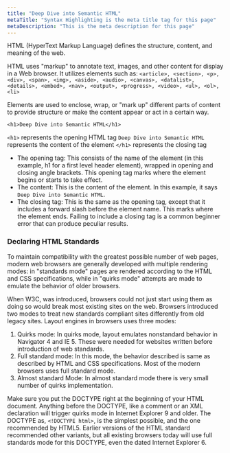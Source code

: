 ```yaml
---
title: "Deep Dive into Semantic HTML"
metaTitle: "Syntax Highlighting is the meta title tag for this page"
metaDescription: "This is the meta description for this page"
---
```


HTML (HyperText Markup Language) defines the structure, content, and meaning of the web.

HTML uses "markup" to annotate text, images, and other content for display in a Web browser. It utilizes elements such as: ```<article>, <section>, <p>, <div>, <span>, <img>, <aside>, <audio>, <canvas>, <datalist>, <details>, <embed>, <nav>, <output>, <progress>, <video>, <ul>, <ol>, <li>```

Elements are used to enclose, wrap, or "mark up" different parts of content to provide structure or make the content appear or act in a certain way.


```anatomy of an HTML element
<h1>Deep Dive into Semantic HTML</h1>
```
``<h1>`` represents the opening HTML tag
``Deep Dive into Semantic HTML`` represents the content of the element
``</h1>`` represents the closing tag

- The opening tag: This consists of the name of the element (in this example, h1 for a first level header element), wrapped in opening and closing angle brackets. This opening tag marks where the element begins or starts to take effect.
- The content: This is the content of the element. In this example, it says ``Deep Dive into Semantic HTML``.
- The closing tag: This is the same as the opening tag, except that it includes a forward slash before the element name. This marks where the element ends. Failing to include a closing tag is a common beginner error that can produce peculiar results.

### Declaring HTML Standards

To maintain compatibility with the greatest possible number of web pages, modern web browsers are generally developed with multiple rendering modes: in "standards mode" pages are rendered according to the HTML and CSS specifications, while in "quirks mode" attempts are made to emulate the behavior of older browsers.

When W3C, was introduced, browsers could not just start using them as doing so would break most existing sites on the web. Browsers introduced two modes to treat new standards compliant sites differently from old legacy sites.    Layout engines in browsers uses three modes:
1. Quirks mode: In quirks mode, layout emulates nonstandard behavior in Navigator 4 and IE 5. These were needed for websites written before introduction of web standards. 
2. Full standard mode: In this mode, the behavior described is same as described by HTML and CSS specifications. Most of the modern browsers uses full standard mode.  
3. Almost standard Mode: In almost standard mode there is very small number of quirks implementation. 
   

Make sure you put the DOCTYPE right at the beginning of your HTML document. Anything before the DOCTYPE, like a comment or an XML declaration will trigger quirks mode in Internet Explorer 9 and older. The DOCTYPE as, ```<!DOCTYPE html>```, is the simplest possible, and the one recommended by HTML5. Earlier versions of the HTML standard recommended other variants, but all existing browsers today will use full standards mode for this DOCTYPE, even the dated Internet Explorer 6. 


